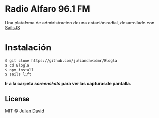 # Radio Alfaro 96.1 FM

Una platafoma de administracion de una estación radial, desarrollado con [SailsJS](http://sailsjs.org)

# Instalación

```bash
$ git clone https://github.com/juliandavidmr/Blogla
$ cd Blogla
$ npm install
$ sails lift
```

**Ir a la carpeta *screenshots* para ver las capturas de pantalla.**

## License

MIT © [Julian David](https://twitter.com/anlijudavid)
